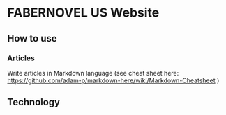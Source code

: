 # FABERNOVEL US Website

## How to use

### Articles
Write articles in Markdown language (see cheat sheet here: https://github.com/adam-p/markdown-here/wiki/Markdown-Cheatsheet )

## Technology